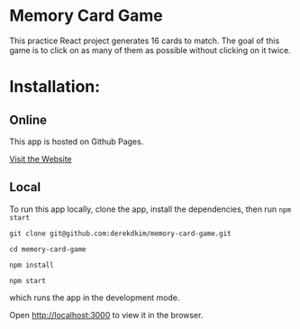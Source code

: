 # Memory Card Game

This practice React project generates 16 cards to match. The goal of this game is to click on as many of them as possible without clicking on it twice.

# Installation:
  
## Online

This app is hosted on Github Pages.

[Visit the Website](https://derekdkim.github.io/memory-card-game/)

## Local

To run this app locally, clone the app, install the dependencies, then run `npm start`

```
git clone git@github.com:derekdkim/memory-card-game.git

cd memory-card-game

npm install

npm start

```
which runs the app in the development mode.

Open [http://localhost:3000](http://localhost:3000) to view it in the browser.